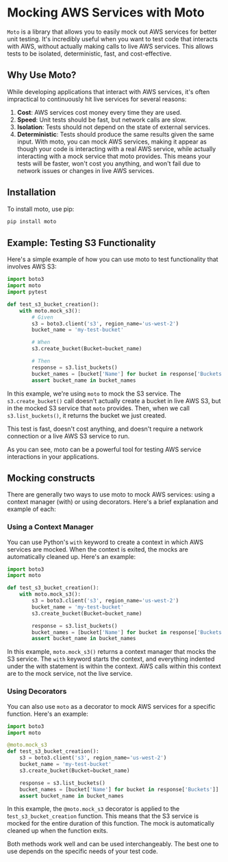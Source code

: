 # Mocking AWS Services with Moto
`Moto` is a library that allows you to easily mock out AWS services for better unit testing. It's incredibly useful when you want to test code that interacts with AWS, without actually making calls to live AWS services. This allows tests to be isolated, deterministic, fast, and cost-effective.

## Why Use Moto?
While developing applications that interact with AWS services, it's often impractical to continuously hit live services for several reasons:

1. **Cost**: AWS services cost money every time they are used.
2. **Speed**: Unit tests should be fast, but network calls are slow.
3. **Isolation**: Tests should not depend on the state of external services.
4. **Deterministic**: Tests should produce the same results given the same input.
With moto, you can mock AWS services, making it appear as though your code is interacting with a real AWS service, while actually interacting with a mock service that moto provides. This means your tests will be faster, won't cost you anything, and won't fail due to network issues or changes in live AWS services.

## Installation
To install moto, use pip:
```bash
pip install moto
```
## Example: Testing S3 Functionality
Here's a simple example of how you can use moto to test functionality that involves AWS S3:
```py linenums="1"
import boto3
import moto
import pytest

def test_s3_bucket_creation():
    with moto.mock_s3():
        # Given
        s3 = boto3.client('s3', region_name='us-west-2')
        bucket_name = 'my-test-bucket'

        # When
        s3.create_bucket(Bucket=bucket_name)

        # Then
        response = s3.list_buckets()
        bucket_names = [bucket['Name'] for bucket in response['Buckets']]
        assert bucket_name in bucket_names
```
In this example, we're using `moto` to mock the S3 service. The `s3.create_bucket()` call doesn't actually create a bucket in live AWS S3, but in the mocked S3 service that `moto` provides. Then, when we call `s3.list_buckets()`, it returns the bucket we just created.

This test is fast, doesn't cost anything, and doesn't require a network connection or a live AWS S3 service to run.

As you can see, moto can be a powerful tool for testing AWS service interactions in your applications.

## Mocking constructs
There are generally two ways to use moto to mock AWS services: using a context manager (with) or using decorators. Here's a brief explanation and example of each:

### Using a Context Manager
You can use Python's `with` keyword to create a context in which AWS services are mocked. When the context is exited, the mocks are automatically cleaned up. Here's an example:
```py linenums="1"
import boto3
import moto

def test_s3_bucket_creation():
    with moto.mock_s3():
        s3 = boto3.client('s3', region_name='us-west-2')
        bucket_name = 'my-test-bucket'
        s3.create_bucket(Bucket=bucket_name)

        response = s3.list_buckets()
        bucket_names = [bucket['Name'] for bucket in response['Buckets']]
        assert bucket_name in bucket_names
```
In this example, `moto.mock_s3()` returns a context manager that mocks the S3 service. The `with` keyword starts the context, and everything indented under the with statement is within the context. AWS calls within this context are to the mock service, not the live service.
### Using Decorators
You can also use `moto` as a decorator to mock AWS services for a specific function. Here's an example:
```py linenums="1"
import boto3
import moto

@moto.mock_s3
def test_s3_bucket_creation():
    s3 = boto3.client('s3', region_name='us-west-2')
    bucket_name = 'my-test-bucket'
    s3.create_bucket(Bucket=bucket_name)

    response = s3.list_buckets()
    bucket_names = [bucket['Name'] for bucket in response['Buckets']]
    assert bucket_name in bucket_names
```
In this example, the `@moto.mock_s3` decorator is applied to the t`est_s3_bucket_creation`   function. This means that the S3 service is mocked for the entire duration of this function. The mock is automatically cleaned up when the function exits.

Both methods work well and can be used interchangeably. The best one to use depends on the specific needs of your test code.